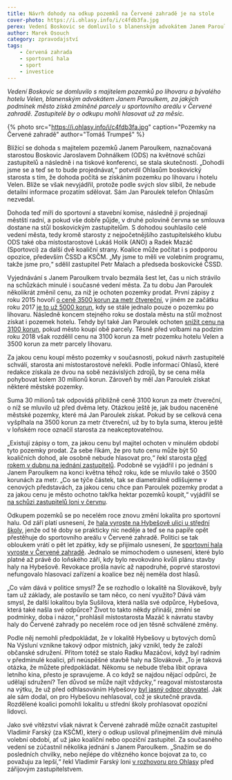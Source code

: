 ```yaml
---
title: Návrh dohody na odkup pozemků na Červené zahradě je na stole
cover-photo: https://i.ohlasy.info/i/c4fdb3fa.jpg
perex: Vedení Boskovic se domluvilo s blanenským advokátem Janem Paroulkem, za jakých podmínek město získá parcely u sportovního areálu v Červené zahradě.
author: Marek Osouch
category: zpravodajství
tags:
    - červená zahrada
    - sportovní hala
    - sport
    - investice
---
```


*Vedení Boskovic se domluvilo s majitelem pozemků po lihovaru a bývalého hotelu Velen, blanenským advokátem Janem Paroulkem, za jakých podmínek město získá zmíněné parcely u sportovního areálu v Červené zahradě. Zastupitelé by o odkupu mohli hlasovat už za měsíc.*

{% photo src="https://i.ohlasy.info/i/c4fdb3fa.jpg" caption="Pozemky na Červené zahradě" author="Tomáš Trumpeš" %}

Blížící se dohoda s majitelem pozemků Janem Paroulkem, naznačovaná starostou Boskovic Jaroslavem Dohnálkem (ODS) na květnové schůzi zastupitelů a následně i na tiskové konferenci, se stala skutečností. „Dohodli jsme se a teď se to bude projednávat,“ potvrdil Ohlasům boskovický starosta s tím, že dohoda počítá se získáním pozemku po lihovaru i hotelu Velen. Blíže se však nevyjádřil, protože podle svých slov slíbil, že nebude detailní informace prozatím sdělovat. Sám Jan Paroulek telefon Ohlasům nezvedal.

Dohoda teď míří do sportovní a stavební komise, následně ji projednají městští radní, a pokud vše dobře půjde, v druhé polovině června se smlouva dostane na stůl boskovickým zastupitelům. S dohodou souhlasilo celé vedení města, tedy kromě starosty z nejpočetnějšího zastupitelského klubu ODS také oba místostarostové Lukáš Holík (ANO) a Radek Mazáč (Sportovci) za další dvě koaliční strany. Koalice může počítat i s podporou opozice, především ČSSD a KSČM. „My jsme to měli ve volebním programu, takže jsme pro,“ sdělil zastupitel Petr Malach a předseda boskovické ČSSD.

Vyjednávání s Janem Paroulkem trvalo bezmála šest let, čas u nich strávilo na schůzkách minulé i současné vedení města. Za tu dobu Jan Paroulek několikrát změnil cenu, za niž je ochoten pozemky prodat. První zápisy z roku 2015 hovoří [o ceně 3500 korun za metr čtvereční](https://ohlasy.info/clanky/2016/01/pozemky-cervenka.html), v jiném ze začátku roku 2017 [je to už 5000 korun](https://ohlasy.info/clanky/2017/04/sportovni-kluby.html), kdy se stále jednalo pouze o pozemku po lihovaru. Následně koncem stejného roku se dostala městu na stůl možnost získat i pozemek hotelu. Tehdy byl také Jan Paroulek ochoten [snížit cenu na 3100 korun](https://ohlasy.info/clanky/2018/03/velen-prodej.html), pokud město koupí obě parcely. Těsně před volbami na podzim roku 2018 však rozdělil cenu na 3100 korun za metr pozemku hotelu Velen a 3500 korun za metr parcely lihovaru.

Za jakou cenu koupí město pozemky v současnosti, pokud návrh zastupitelé schválí, starosta ani místostarostové neřekli. Podle informací Ohlasů, které redakce získala ze dvou na sobě nezávislých zdrojů, by se cena měla pohybovat kolem 30 milionů korun. Zároveň by měl Jan Paroulek získat některé městské pozemky.

Suma 30 milionů tak odpovídá přibližně ceně 3100 korun za metr čtvereční, o níž se mluvilo už před dvěma lety. Otázkou ještě je, jak budou naceněné městské pozemky, které má Jan Paroulek získat. Pokud by se celková cena vyšplhala na 3500 korun za metr čtvereční, už by to byla suma, kterou ještě v loňském roce označil starosta za neakceptovatelnou.

„Existují zápisy o tom, za jakou cenu byl majitel ochoten v minulém období tyto pozemky prodat. Za sebe říkám, že pro tuto cenu může být 50 koaličních dohod, ale osobně nebude hlasovat pro,“ řekl starosta [před rokem v dubnu na jednání zastupitelů](https://ohlasy.info/clanky/2019/04/zastupitelstvo.html). Podobně se vyjádřil i po jednání s Janem Paroulkem na konci května téhož roku, kde se mluvilo také o 3500 korunách za metr. „Co se týče částek, tak se diametrálně odlišujeme v cenových představách, za jakou cenu chce pan Paroulek pozemky prodat a za jakou cenu je město ochotno takřka hektar pozemků koupit,“ vyjádřil se [na schůzi zastupitelů loni v červnu](https://ohlasy.info/clanky/2019/06/zastupitelstvo.html).

Odkupem pozemků se po necelém roce znovu změní lokalita pro sportovní halu. Od září platí usnesení, že [hala vyroste na Hybešově ulici u střední školy](https://ohlasy.info/clanky/2019/09/hala-hybesova.htmlhttps://ohlasy.info/clanky/2019/09/hala-hybesova.html), jenže od té doby se prakticky nic neděje a teď se na papíře opět přestěhuje do sportovního areálu v Červené zahradě. Politici se tak obloukem vrátí o pět let zpátky, kdy se přijímalo usnesení, že [sportovní hala vyroste v Červené zahradě](https://ohlasy.info/clanky/2015/11/varianty-haly.html). Jednalo se mimochodem o usnesení, které bylo platné až právě do loňského září, kdy bylo revokováno kvůli plánu stavby haly na Hybešově. Revokace prošla navíc až napodruhé, poprvé starostovi nefungovalo hlasovací zařízení a koalice bez něj neměla dost hlasů.

„Co vám dává v politice smysl? Že se rozhodlo o lokalitě na Slovákově, byly tam už základy, ale postavilo se tam něco, co není využito? Dává vám smysl, že další lokalitou byla Sušilova, která našla své odpůrce, Hybešova, která také našla své odpůrce? Život to takto někdy přináší, změní se podmínky, doba i názor,“ prohlásil místostarosta Mazáč k návratu stavby haly do Červené zahrady po necelém roce od jen těsně schválené změny.

Podle něj nemohli předpokládat, že v lokalitě Hybešovy u bytových domů Na Výsluní vznikne takový odpor místních, jaký vznikl, tedy že založí občanské sdružení. Přitom totéž se stalo Radku Mazáčovi, když byl radním v předminulé koalici, při neúspěšné stavbě haly na Slovákově. „To je taková otázka, že můžete předpokládat. Někomu se nebude třeba líbit oprava letního kina, přesto je spravujeme. A co když se najdou nějací odpůrci, že udělají sdružení? Ten důvod se může najít vždycky,“ reagoval místostarosta na výtku, že už před odhlasováním Hybešovy [byl jasný odpor obyvatel](https://forum.ohlasy.info/t/vyber-lokality-pro-sportovni-halu/325/55). Jak ale sám dodal, on pro Hybešovu nehlasoval, což je skutečně pravda. Rozdělené koalici pomohli lokalitu u střední školy prohlasovat opoziční lidovci.

Jako své vítězství však návrat k Červené zahradě může označit zastupitel Vladimír Farský (za KSČM), který o odkup usiloval přinejmenším dvě minulá volební období, ať už jako koaliční nebo opoziční zastupitel. Za současného vedení se zúčastnil několika jednání s Janem Paroulkem. „Snažím se do posledních chvilky, nebo nejlépe do vítězného konce bojovat za to, co považuju za lepší,“ řekl Vladimír Farský loni [v rozhovoru pro Ohlasy](https://ohlasy.info/clanky/2019/08/rozhovor-farsky.html) před zářijovým zastupitelstvem.
